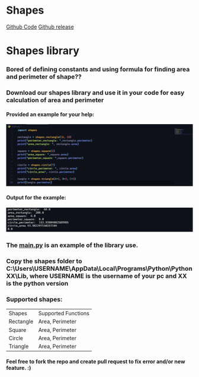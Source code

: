 # Shapes
[Github Code](https://img.shields.io/github/languages/top/Bikram-ghuku/shapes)
[Github release](https://img.shields.io/github/v/release/Bikram-ghuku/shapes)
<html>
<h1> Shapes library</h1>

<h3>Bored of defining constants and using formula for finding area and perimeter of shape??</h3>
<h3>Download our shapes library and use it in your code for easy calculation of area and perimeter</h3>
  <h4> Provided an example for your help: </h4>
  <img src="https://raw.githubusercontent.com/Bikram-ghuku/shapes/main/assets/example2.png"></img>
  <h4>Output for the example: </h4>
  <img src="https://raw.githubusercontent.com/Bikram-ghuku/shapes/main/assets/example2_output.png"></img>
  <h3>The <a href="https://github.com/Bikram-ghuku/shapes/blob/main/main.py">main.py</a> is an example of the library use.</h3>
  <h3>Copy the shapes folder to C:\Users\USERNAME\AppData\Local\Programs\Python\PythonXX\Lib, where USERNAME is the username of your pc and XX is the python version</h3>
  <h3>Supported shapes:</h3>
<table>
	<tr>
		<td><bold>Shapes</bold></td>
		<td><bold>Supported Functions</bold></td>
	</tr>
	<tr>
		<td>Rectangle</td>
		<td>Area, Perimeter</td>
	</tr>
	<tr>
		<td>Square</td>
		<td>Area, Perimeter</td>
	</tr>
	<tr>
		<td>Circle</td>
		<td>Area, Perimeter</td>
	</tr>
	<tr>
		<td>Triangle</td>
		<td>Area, Perimeter</td>
	</tr>
</table>
<h4>Feel free to fork the repo and create pull request to fix error and/or new feature. :)</h4>
</html>
